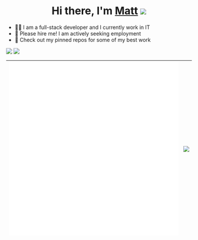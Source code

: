 <div align="center">
   <h1>Hi there, I'm <a href="https://xmdb.dev">Matt</a> <img src="https://media.giphy.com/media/hvRJCLFzcasrR4ia7z/giphy.gif" width="25px"> </h1>
</div>

- 👨‍💻 I am a full-stack developer and I currently work in IT
- 🚨 Please hire me! I am actively seeking employment
- 📌 Check out my pinned repos for some of my best work

<a href="https://github.com/sponsors/xMdb"><img src="https://img.shields.io/github/sponsors/xMdb?color=64DFDF&label=SPONSOR%20ME&style=for-the-badge"></a> <img src="https://komarev.com/ghpvc/?username=xMdb&color=64DFDF">

| <img align="center" src="/github-metrics.svg" alt="xMdb's GitHub Stats" /> | <a href="https://github.com/anuraghazra/github-readme-stats"><img align="center" src="https://github-readme-stats.vercel.app/api/wakatime?username=xMdb&custom_title=Top%20Languages&show_icons=true&title_color=64DFDF&icon_color=64DFDF&text_color=fff&bg_color=151515" /></a> |
| ------------- | ------------- |
